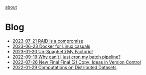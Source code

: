 <!-- Google tag (gtag.js) -->
<script async src="https://www.googletagmanager.com/gtag/js?id=G-GB6DWWMD6X"></script>
<script>
  window.dataLayer = window.dataLayer || [];
  function gtag(){dataLayer.push(arguments);}
  gtag('js', new Date());

  gtag('config', 'G-GB6DWWMD6X');
</script>

[about](about/about.md)

# Blog
- [2023-07-21 RAID is a compromise](blog/2023-07-21_RAID_is_a_compromise/main.md)
- [2023-06-23 Docker for Linux casuals](blog/2023-06-23_Docker_for_Linux_casuals/main.md)
- [2023-01-20 Un-Spaghetti My Factorio!](blog/2023-01-20_Un_Spaghetti_My_Factorio/main.md)
- [2022-09-19 Why can’t I just cron my batch pipeline?](blog/2022-09-19_Why_Cant_I_Just_Cron/main.md)
- [2022-07-26 New Final Final (2) Copy: Ideas in Version Control](blog/2022-07-26_New_Final_Final_2_Copy_Ideas_In_Version_Control/main.md)
- [2022-01-29 Computations on Distributed Datasets](blog/2022-01-29_Computations_on_Distributed_Datasets/main.md)
